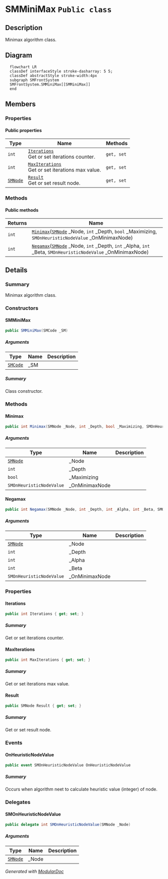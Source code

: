 # SMMiniMax `Public class`

## Description
Minimax algorithm class.

## Diagram
```mermaid
  flowchart LR
  classDef interfaceStyle stroke-dasharray: 5 5;
  classDef abstractStyle stroke-width:4px
  subgraph SMFrontSystem
  SMFrontSystem.SMMiniMax[[SMMiniMax]]
  end
```

## Members
### Properties
#### Public  properties
| Type | Name | Methods |
| --- | --- | --- |
| `int` | [`Iterations`](#iterations)<br>Get or set iterations counter. | `get, set` |
| `int` | [`MaxIterations`](#maxiterations)<br>Get or set iterations max value. | `get, set` |
| [`SMNode`](./smcodesystem-SMNode) | [`Result`](#result)<br>Get or set result node. | `get, set` |

### Methods
#### Public  methods
| Returns | Name |
| --- | --- |
| `int` | [`Minimax`](#minimax)([`SMNode`](./smcodesystem-SMNode) _Node, `int` _Depth, `bool` _Maximizing, `SMOnHeuristicNodeValue` _OnMinimaxNode) |
| `int` | [`Negamax`](#negamax)([`SMNode`](./smcodesystem-SMNode) _Node, `int` _Depth, `int` _Alpha, `int` _Beta, `SMOnHeuristicNodeValue` _OnMinimaxNode) |

## Details
### Summary
Minimax algorithm class.

### Constructors
#### SMMiniMax
```csharp
public SMMiniMax(SMCode _SM)
```
##### Arguments
| Type | Name | Description |
| --- | --- | --- |
| [`SMCode`](./smcodesystem-SMCode) | _SM |   |

##### Summary
Class constructor.

### Methods
#### Minimax
```csharp
public int Minimax(SMNode _Node, int _Depth, bool _Maximizing, SMOnHeuristicNodeValue _OnMinimaxNode)
```
##### Arguments
| Type | Name | Description |
| --- | --- | --- |
| [`SMNode`](./smcodesystem-SMNode) | _Node |   |
| `int` | _Depth |   |
| `bool` | _Maximizing |   |
| `SMOnHeuristicNodeValue` | _OnMinimaxNode |   |

#### Negamax
```csharp
public int Negamax(SMNode _Node, int _Depth, int _Alpha, int _Beta, SMOnHeuristicNodeValue _OnMinimaxNode)
```
##### Arguments
| Type | Name | Description |
| --- | --- | --- |
| [`SMNode`](./smcodesystem-SMNode) | _Node |   |
| `int` | _Depth |   |
| `int` | _Alpha |   |
| `int` | _Beta |   |
| `SMOnHeuristicNodeValue` | _OnMinimaxNode |   |

### Properties
#### Iterations
```csharp
public int Iterations { get; set; }
```
##### Summary
Get or set iterations counter.

#### MaxIterations
```csharp
public int MaxIterations { get; set; }
```
##### Summary
Get or set iterations max value.

#### Result
```csharp
public SMNode Result { get; set; }
```
##### Summary
Get or set result node.

### Events
#### OnHeuristicNodeValue
```csharp
public event SMOnHeuristicNodeValue OnHeuristicNodeValue
```
##### Summary
Occurs when algorithm neet to calculate heuristic value (integer) of node.

### Delegates
#### SMOnHeuristicNodeValue
```csharp
public delegate int SMOnHeuristicNodeValue(SMNode _Node)
```
##### Arguments
| Type | Name | Description |
| --- | --- | --- |
| [`SMNode`](./smcodesystem-SMNode) | _Node |   |

*Generated with* [*ModularDoc*](https://github.com/hailstorm75/ModularDoc)
